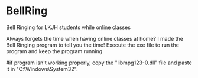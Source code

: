 # BellRing
Bell Ringing for LKJH students while online classes

Always forgets the time when having online classes at home?
I made the Bell Ringing program to tell you the time!
Execute the exe file to run the program and keep the program running

#if program isn't working properly, copy the "libmpg123-0.dll" file and paste it in  "C:\Windows\System32".
